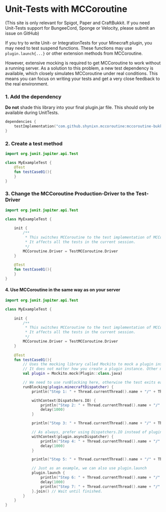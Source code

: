 # Unit-Tests with MCCoroutine

(This site is only relevant for Spigot, Paper and CraftBukkit. If you need Unit-Tests support for BungeeCord, Sponge or
Velocity, please submit an issue on GitHub)

If you try to write Unit- or IntegrationTests for your Minecraft plugin, you may need to test suspend functions. These
functions
may use ``plugin.launch{...}`` or other extension methods from MCCoroutine.

However, extensive mocking is required to get MCCoroutine to work without a running server. As a solution to this
problem, a new test dependency is available, which
closely simulates MCCoroutine under real conditions. This means you can focus on writing your tests and get a very close
feedback to the real environment.

### 1. Add the dependency

**Do not** shade this library into your final plugin.jar file. This should only be available during UnitTests.

```kotlin
dependencies {
    testImplementation("com.github.shynixn.mccoroutine:mccoroutine-bukkit-test:2.8.0")
}
```

### 2. Create a test method

```kotlin
import org.junit.jupiter.api.Test

class MyExampleTest {
    @Test
    fun testCase01(){
    }
}
```

### 3. Change the MCCoroutine Production-Driver to the Test-Driver


```kotlin
import org.junit.jupiter.api.Test

class MyExampleTest {
    
    init {
        /**
         * This switches MCCoroutine to the test implementation of MCCoroutine.
         * It affects all the tests in the current session.
         */
        MCCoroutine.Driver = TestMCCoroutine.Driver
    }
    
    @Test
    fun testCase01(){
    }
}
```

#### 4. Use MCCoroutine in the same way as on your server

```kotlin
import org.junit.jupiter.api.Test

class MyExampleTest {
    
    init {
        /**
         * This switches MCCoroutine to the test implementation of MCCoroutine.
         * It affects all the tests in the current session.
         */
        MCCoroutine.Driver = TestMCCoroutine.Driver
    }
    
    @Test
    fun testCase01(){
        // Uses the mocking library called Mockito to mock a plugin instance.
        // It does not matter how you create a plugin instance. Other mocking libraries work as well.
        val plugin = Mockito.mock(Plugin::class.java)

        // We need to use runBlocking here, otherwise the test exits early
        runBlocking(plugin.minecraftDispatcher) {
            println("Step 1: " + Thread.currentThread().name + "/" + Thread.currentThread().id)

            withContext(Dispatchers.IO) {
                println("Step 2: " + Thread.currentThread().name + "/" + Thread.currentThread().id)
                delay(1000)
            }

            println("Step 3: " + Thread.currentThread().name + "/" + Thread.currentThread().id)

            // As always, prefer using Dispatchers.IO instead of plugin.asyncDispatcher.
            withContext(plugin.asyncDispatcher) {
                println("Step 4: " + Thread.currentThread().name + "/" + Thread.currentThread().id)
                delay(1000)
            }

            println("Step 5: " + Thread.currentThread().name + "/" + Thread.currentThread().id)

            // Just as an example, we can also use plugin.launch
            plugin.launch {
                println("Step 6: " + Thread.currentThread().name + "/" + Thread.currentThread().id)
                delay(1000)
                println("Step 7: " + Thread.currentThread().name + "/" + Thread.currentThread().id)
            }.join() // Wait until finished.
        }
    }
}
```

    







